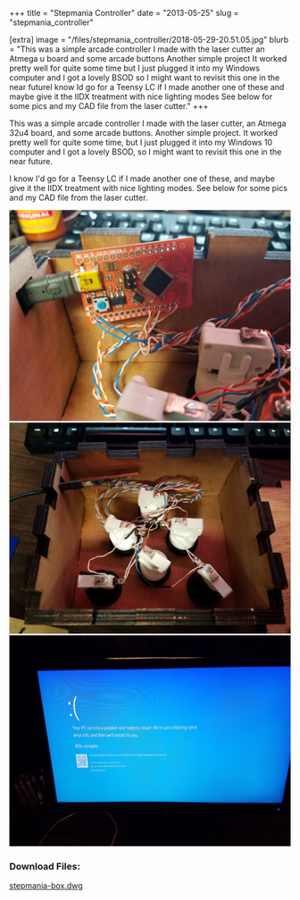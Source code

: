 +++
title = "Stepmania Controller"
date = "2013-05-25"
slug = "stepmania_controller"

[extra]
image = "/files/stepmania_controller/2018-05-29-20.51.05.jpg"
blurb = "This was a simple arcade controller I made with the laser cutter an Atmega u board and some arcade buttons Another simple project It worked pretty well for quite some time but I just plugged it into my Windows  computer and I got a lovely BSOD so I might want to revisit this one in the near futureI know Id go for a Teensy LC if I made another one of these and maybe give it the IIDX treatment with nice lighting modes See below for some pics and my CAD file from the laser cutter."
+++

This was a simple arcade controller I made with the laser cutter, an Atmega 32u4 board, and some arcade buttons. Another simple project. It worked pretty well for quite some time, but I just plugged it into my Windows 10 computer and I got a lovely BSOD, so I might want to revisit this one in the near future.


I know I'd go for a Teensy LC if I made another one of these, and maybe give it the IIDX treatment with nice lighting modes. See below for some pics and my CAD file from the laser cutter.

<div class="post-images">
<div class="post-image-holder">
<a class="image_link" target="_blank" href="/files/stepmania_controller/2018-05-29-20.50.34.jpg">
<img class="post-image" src="/files/stepmania_controller/2018-05-29-20.50.34.jpg" title="" alt=""></a>
</div>
<div class="post-image-holder">
<a class="image_link" target="_blank" href="/files/stepmania_controller/2018-05-29-20.50.26.jpg">
<img class="post-image" src="/files/stepmania_controller/2018-05-29-20.50.26.jpg" title="" alt=""></a>
</div>
<div class="post-image-holder">
<a class="image_link" target="_blank" href="/files/stepmania_controller/2018-05-29-20.51.39.jpg">
<img class="post-image" src="/files/stepmania_controller/2018-05-29-20.51.39.jpg" title="" alt=""></a>
</div>
</div>
<div class="post-files">
<h3>Download Files:</h3>
<div class="post-file">
<a href="/files/stepmania_controller/stepmania-box.dwg" target="_blank">stepmania-box.dwg</a>
</div>
</div>
